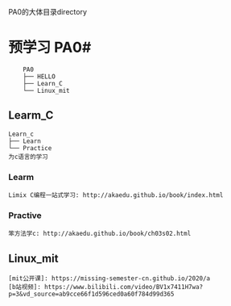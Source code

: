 PA0的大体目录directory

# 预学习 PA0#
```
	PA0
	├── HELLO
	├── Learn_C
	└── Linux_mit
```
## Learm_C
	Learn_c
	├── Learn
	└── Practice
	为c语言的学习
### Learm

	Limix C编程一站式学习: http://akaedu.github.io/book/index.html


### Practive
	笨方法学c: http://akaedu.github.io/book/ch03s02.html

## Linux_mit
	[mit公开课]: https://missing-semester-cn.github.io/2020/a
	[b站视频]: https://www.bilibili.com/video/BV1x7411H7wa?p=3&vd_source=ab9cce66f1d596ced0a60f784d99d365

